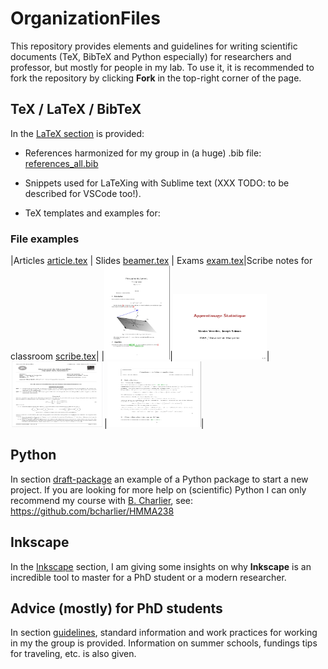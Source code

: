 # OrganizationFiles

This repository provides elements and guidelines for writing scientific documents (TeX, BibTeX and Python especially) for researchers and professor, but mostly for people in my lab.
To use it, it is recommended to fork the repository by clicking **Fork** in the top-right corner of the page.


## TeX / LaTeX / BibTeX
In the [LaTeX section](tex/README.md) is provided:

- References harmonized for my group in (a huge) .bib file: [references_all.bib](tex/biblio/references_all.bib)

- Snippets used for LaTeXing with Sublime text (XXX TODO: to be described for VSCode too!).

- TeX templates and examples for:

### File examples

|Articles [article.tex](tex/draft-article/article.tex) | Slides [beamer.tex](tex/draft-beamer/beamer.tex) | Exams [exam.tex](tex/draft-exam/exam.tex)|Scribe notes for classroom [scribe.tex](tex/draft-scribe/scribe.tex)|
|[<img src="sharedimages/article.png" width="105" height="150">](tex/draft-article/article.tex)|[<img src="sharedimages/beamer.png" width="150" height="105">](tex/draft-beamer/beamer.tex)|[<img src="sharedimages/examen.png" width="150" height="105">](tex/draft-exam/exam.tex)|[<img src="sharedimages/scribe.png" width="150" height="105">](tex/draft-scribe/scribe.tex)|


## Python
In section [draft-package](python/draft-package/README.md) 
an example of a Python package
 to start a new project.
If you are looking for more help on (scientific) Python I can only recommend my course with [B. Charlier](https://imag.umontpellier.fr/~charlier), see: https://github.com/bcharlier/HMMA238 


## Inkscape
In the [Inkscape](inkscape/README.md) section, I am giving some insights on why **Inkscape** is an incredible tool to master for a PhD student or a modern researcher. 


## Advice (mostly) for PhD students
In section [guidelines](guidelines/README.md), standard information and work practices for working in my the group is provided. Information on summer schools, fundings tips for traveling, etc. is also given. 
